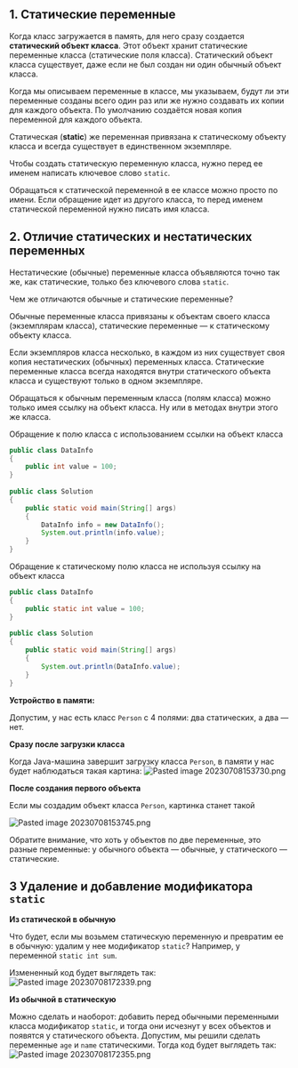 ## 1. Статические переменные

Когда класс загружается в память, для него сразу создается **статический объект класса**. Этот объект хранит статические переменные класса (статические поля класса). Статический объект класса существует, даже если не был создан ни один обычный объект класса.

Когда мы описываем переменные в классе, мы указываем, будут ли эти переменные созданы всего один раз или же нужно создавать их копии для каждого объекта. По умолчанию создаётся новая копия переменной для каждого объекта.

Статическая (**static**) же переменная привязана к статическому объекту класса и всегда существует в единственном экземпляре.

Чтобы создать статическую переменную класса, нужно перед ее именем написать ключевое слово `static`.

Обращаться к статической переменной в ее классе можно просто по имени. Если обращение идет из другого класса, то перед именем статической переменной нужно писать имя класса.

## 2. Отличие статических и нестатических переменных

Нестатические (обычные) переменные класса объявляются точно так же, как статические, только без ключевого слова `static`.

Чем же отличаются обычные и статические переменные?

Обычные переменные класса привязаны к объектам своего класса (экземплярам класса), статические переменные — к статическому объекту класса.

Если экземпляров класса несколько, в каждом из них существует своя копия нестатических (обычных) переменных класса. Статические переменные класса всегда находятся внутри статического объекта класса и существуют только в одном экземпляре.

Обращаться к обычным переменным класса (полям класса) можно только имея ссылку на объект класса. Ну или в методах внутри этого же класса.

Обращение к полю класса с использованием ссылки на объект класса

```Java
public class DataInfo  
{  
    public int value = 100;  
}  
  
public class Solution  
{  
    public static void main(String[] args)  
    {  
        DataInfo info = new DataInfo();  
        System.out.println(info.value);  
    }  
}
```

Обращение к статическому полю класса не используя ссылку на объект класса

```Java
public class DataInfo  
{  
    public static int value = 100;  
}  
  
public class Solution  
{  
    public static void main(String[] args)  
    {  
        System.out.println(DataInfo.value);  
    }  
}
```

**Устройство в памяти:**

Допустим, у нас есть класс `Person` с 4 полями: два статических, а два — нет.

**Сразу после загрузки класса**

Когда Java-машина завершит загрузку класса `Person`, в памяти у нас будет наблюдаться такая картина:
![Pasted image 20230708153730.png](..%2F..%2F..%2F..%2FAppData%2FLocal%2FTemp%2FPasted%20image%2020230708153730.png)

**После создания первого объекта**

Если мы создадим объект класса `Person`, картинка станет такой

![Pasted image 20230708153745.png](..%2F..%2F..%2F..%2FAppData%2FLocal%2FTemp%2FPasted%20image%2020230708153745.png)


Обратите внимание, что хоть у объектов по две переменные, это разные переменные: у обычного объекта — обычные, у статического — статические.

## 3 Удаление и добавление модификатора `static`

**Из статической в обычную**

Что будет, если мы возьмем статическую переменную и превратим ее в обычную: удалим у нее модификатор `static`? Например, у переменной `static int sum`.

Измененный код будет выглядеть так:
![Pasted image 20230708172339.png](..%2F..%2F..%2F..%2FAppData%2FLocal%2FTemp%2FPasted%20image%2020230708172339.png)

**Из обычной в статическую**

Можно сделать и наоборот: добавить перед обычными переменными класса модификатор `static`, и тогда они исчезнут у всех объектов и появятся у статического объекта. Допустим, мы решили сделать переменные `age` и `name` статическими. Тогда код будет выглядеть так:
![Pasted image 20230708172355.png](..%2F..%2F..%2F..%2FAppData%2FLocal%2FTemp%2FPasted%20image%2020230708172355.png)
